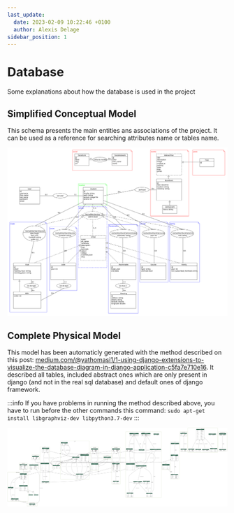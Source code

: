 ```yaml
---
last_update:
  date: 2023-02-09 10:22:46 +0100
  author: Alexis Delage
sidebar_position: 1
---
```


# Database

Some explanations about how the database is used in the project

## Simplified Conceptual Model

This schema presents the main entities ans associations of the project. It can be used as a reference for searching attributes name or tables name.

[![](./schema_bdd_simplified.svg)](./schema_bdd_simplified.svg)

## Complete Physical Model

This model has been automaticly generated with the method described on this post: [medium.com/@yathomasi1/1-using-django-extensions-to-visualize-the-database-diagram-in-django-application-c5fa7e710e16](https://medium.com/@yathomasi1/1-using-django-extensions-to-visualize-the-database-diagram-in-django-application-c5fa7e710e16). It described all tables, included abstract ones which are only present in django (and not in the real sql database) and default ones of django framework.

:::info
If you have problems in running the method described above, you have to run before the other commands this command:
`sudo apt-get install libgraphviz-dev libpython3.7-dev`
:::

[![](./schema_bdd_complete.png)](./schema_bdd_complete.png)
